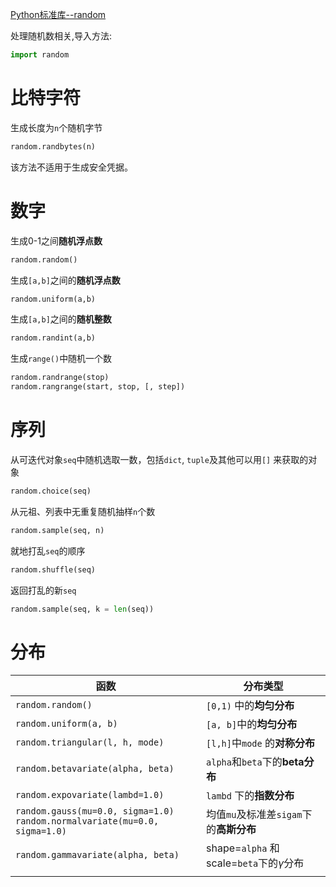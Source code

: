 [Python标准库--random](https://docs.python.org/zh-cn/3/library/random.html)

处理随机数相关,导入方法:
```python
import random
```

# 比特字符

生成长度为`n`个随机字节
```python
random.randbytes(n)
```
该方法不适用于生成安全凭据。

# 数字

生成0-1之间**随机浮点数**
```python
random.random()
```

生成`[a,b]`之间的**随机浮点数**
```python
random.uniform(a,b)
```

生成`[a,b]`之间的**随机整数**
```python
random.randint(a,b)
```

生成`range()`中随机一个数
```python
random.randrange(stop)
random.rangrange(start, stop, [, step])
```
# 序列

从可迭代对象`seq`中随机选取一数，包括`dict`, `tuple`及其他可以用`[]` 来获取的对象
```python
random.choice(seq)
```

从元祖、列表中无重复随机抽样`n`个数
```python
random.sample(seq, n)
```

就地打乱`seq`的顺序
```python
random.shuffle(seq)
```

返回打乱的新`seq`
```python
random.sample(seq, k = len(seq))
```

# 分布

| 函数                                                                             | 分布类型                                     |
| ------------------------------------------------------------------------------ | ---------------------------------------- |
| `random.random()`                                                              | `[0,1)` 中的**均匀分布**                       |
| `random.uniform(a, b)`                                                         | `[a, b]`中的**均匀分布**                       |
| `random.triangular(l, h, mode)`                                                | `[l,h]`中`mode` 的**对称分布**                 |
| `random.betavariate(alpha, beta)`                                              | `alpha`和`beta`下的**beta分布**               |
| `random.expovariate(lambd=1.0)`                                                | `lambd` 下的**指数分布**                       |
| `random.gauss(mu=0.0, sigma=1.0)`<br>`random.normalvariate(mu=0.0, sigma=1.0)` | 均值`mu`及标准差`sigam`下的**高斯分布**              |
| `random.gammavariate(alpha, beta)`                                             | shape=`alpha` 和 scale=`beta`下的$\gamma$分布 |
|                                                                                |                                          |
